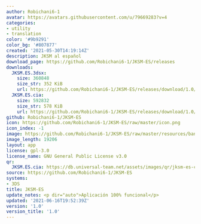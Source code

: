 ```yaml
---
author: Robichani6-1
avatar: https://avatars.githubusercontent.com/u/79669283?v=4
categories:
- utility
- translation
color: '#9b9291'
color_bg: '#807877'
created: '2021-05-30T14:19:14Z'
description: JKSM al español
download_page: https://github.com/Robichani6-1/JKSM-ES/releases
downloads:
  JKSM.ES.3dsx:
    size: 360848
    size_str: 352 KiB
    url: https://github.com/Robichani6-1/JKSM-ES/releases/download/1.0/JKSM.ES.3dsx
  JKSM.ES.cia:
    size: 592832
    size_str: 578 KiB
    url: https://github.com/Robichani6-1/JKSM-ES/releases/download/1.0/JKSM.ES.cia
github: Robichani6-1/JKSM-ES
icon: https://github.com/Robichani6-1/JKSM-ES/raw/master/icon.png
icon_index: -1
image: https://github.com/Robichani6-1/JKSM-ES/raw/master/resources/banner.png
image_length: 19206
layout: app
license: gpl-3.0
license_name: GNU General Public License v3.0
qr:
  JKSM.ES.cia: https://db.universal-team.net/assets/images/qr/jksm-es-cia.png
source: https://github.com/Robichani6-1/JKSM-ES
systems:
- 3DS
title: JKSM-ES
update_notes: <p dir="auto">Aplicación 100% funcional</p>
updated: '2021-06-16T19:52:39Z'
version: '1.0'
version_title: '1.0'
---
```

